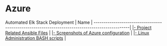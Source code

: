 # Azure
Automated Elk Stack Deployment
| Name                                                                            |
------------------------------------------------------------------------------------------------|
|<a href="https://github.com/LinkToMyPage/Azure/tree/main/Ansible">- Project Related Ansible Files</a> |
|<a href="https://github.com/LinkToMyPage/Azure/blob/main/HOMEWORK.md">- Screenshots of Azure configuration</a> |
|<a href="https://github.com/LinkToMyPage/Azure/blob/main/Linux">- Linux Administration BASH scripts</a> |
